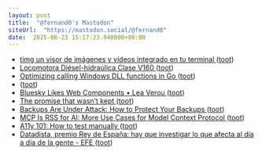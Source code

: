 ```yaml
---
layout: post
title:  "@fernand0's Mastodon"
siteUrl:  "https://mastodon.social/@fernand0"
date:  2025-06-23 15:17:23.940000+00:00
---
```

*  [timg un visor de imágenes y vídeos integrado en tu terminal ](https://victorhckinthefreeworld.com/2025/06/18/timg-un-visor-de-imagenes-y-videos-integrado-en-tu-terminal) ([toot](https://mastodon.social/@fernand0/114733340684324005))
*  [Locomotora Diésel-hidraúlica Clase V160 ](https://www.flickr.com/photos/fernand0/54598134581) ([toot](https://mastodon.social/@fernand0/114733182125117744))
*  [Optimizing calling Windows DLL functions in Go ](https://blog.kowalczyk.info/a-3g9f/optimizing-calling-windows-dll-functions-in-go.htm) ([toot](https://mastodon.social/@fernand0/114733097975873487))
*  [ ](https://mastodon.social/users/fernand0/statuses/114732626758469322/activity) ([toot](https://mastodon.social/users/fernand0/statuses/114732626758469322/activity))
*  [Bluesky Likes Web Components • Lea Verou ](https://lea.verou.me/blog/2025/bluesky-likes) ([toot](https://mastodon.social/@fernand0/114732518034718784))
*  [The promise that wasn’t kept ](https://whitep4nth3r.com/blog/the-promise-that-wasnt-kept) ([toot](https://mastodon.social/@fernand0/114732149937200424))
*  [Backups Are Under Attack: How to Protect Your Backups ](https://thehackernews.com/2025/06/how-to-protect-your-backups-from-ransomware-attacks.htm) ([toot](https://mastodon.social/@fernand0/114732036330623628))
*  [MCP Is RSS for AI: More Use Cases for Model Context Protocol ](https://thenewstack.io/mcp-is-rss-for-ai-more-use-cases-for-model-context-protocol) ([toot](https://mastodon.social/@fernand0/114731807823436660))
*  [A11y 101: How to test manually ](https://tarnoff.info/2025/05/15/a11y-101-how-to-test-manually) ([toot](https://mastodon.social/@fernand0/114730054506715529))
*  [Datadista, premio Rey de España: hay que investigar lo que afecta al día a día de la gente - EFE ](https://efe.com/cultura/2025-06-17/datadista-premio-rey-de-espana-periodismo-ambiental) ([toot](https://mastodon.social/@fernand0/114728268033833044))
